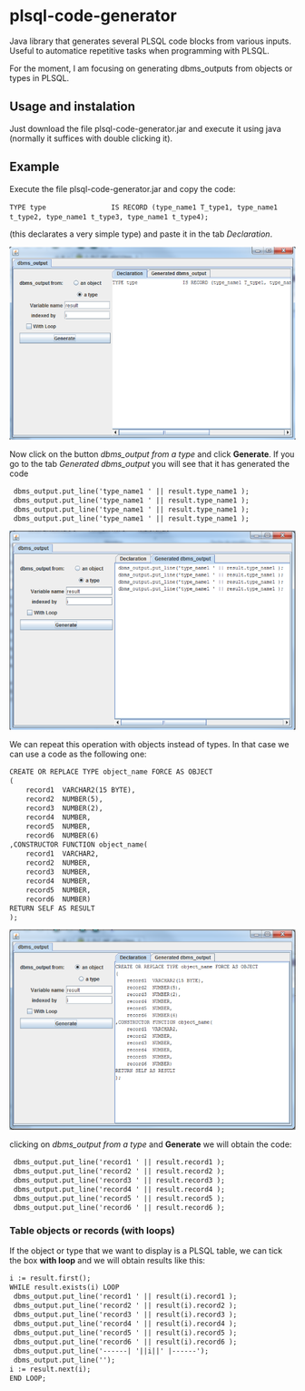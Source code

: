 # plsql-code-generator
Java library that generates several PLSQL code blocks from various inputs. Useful to automatice repetitive tasks when programming with PLSQL.

For the moment, I am focusing on generating dbms_outputs from objects or types in PLSQL.

## Usage and instalation

Just download the file plsql-code-generator.jar and execute it using java (normally it suffices with double clicking it).

## Example

Execute the file plsql-code-generator.jar and copy the code:

  ``TYPE type                IS RECORD (type_name1 T_type1, type_name1 t_type2, type_name1 t_type3, type_name1 t_type4);``

(this declarates a very simple type) and paste it in the tab *Declaration*.

![image](https://github.com/HugoJBello/plsql-code-generator/blob/master/captures/example_type1.png)

Now click on the button *dbms_output from a type* and click **Generate**. If you go to the tab *Generated dbms_output* you will see that it has generated the code
```
 dbms_output.put_line('type_name1 ' || result.type_name1 );
 dbms_output.put_line('type_name1 ' || result.type_name1 );
 dbms_output.put_line('type_name1 ' || result.type_name1 );
 dbms_output.put_line('type_name1 ' || result.type_name1 );
```
![image](https://github.com/HugoJBello/plsql-code-generator/blob/master/captures/example_type2.png)


We can repeat this operation with objects instead of types. In that case we can use a code as the following one:

  ```
  CREATE OR REPLACE TYPE object_name FORCE AS OBJECT
  (
      record1  VARCHAR2(15 BYTE),
      record2  NUMBER(5),
      record3  NUMBER(2),
      record4  NUMBER,
      record5  NUMBER,
      record6  NUMBER(6)
  ,CONSTRUCTOR FUNCTION object_name(
      record1  VARCHAR2,
      record2  NUMBER,
      record3  NUMBER,
      record4  NUMBER,
      record5  NUMBER,
      record6  NUMBER)  
  RETURN SELF AS RESULT
  );
  ```
![image](https://github.com/HugoJBello/plsql-code-generator/blob/master/captures/example_object1.png)

clicking on *dbms_output from a type* and   **Generate** we will obtain the code:
```
 dbms_output.put_line('record1 ' || result.record1 );
 dbms_output.put_line('record2 ' || result.record2 );
 dbms_output.put_line('record3 ' || result.record3 );
 dbms_output.put_line('record4 ' || result.record4 );
 dbms_output.put_line('record5 ' || result.record5 );
 dbms_output.put_line('record6 ' || result.record6 );
```

### Table objects or records (with loops)

If the object or type that we want to display is a PLSQL table, we can tick the box **with loop** and we will obtain results like this:
```
i := result.first();
WHILE result.exists(i) LOOP
 dbms_output.put_line('record1 ' || result(i).record1 );
 dbms_output.put_line('record2 ' || result(i).record2 );
 dbms_output.put_line('record3 ' || result(i).record3 );
 dbms_output.put_line('record4 ' || result(i).record4 );
 dbms_output.put_line('record5 ' || result(i).record5 );
 dbms_output.put_line('record6 ' || result(i).record6 );
 dbms_output.put_line('------| '||i||' |------');
 dbms_output.put_line('');
i := result.next(i);
END LOOP;
```

